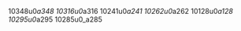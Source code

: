 1‌0‌3‌4‌8‌u‌0‌_‌a‌3‌4‌8
1‌0‌3‌1‌6‌u‌0‌_‌a‌3‌1‌6
1‌0‌2‌4‌1‌u‌0‌_‌a‌2‌4‌1
1‌0‌2‌6‌2‌u‌0‌_‌a‌2‌6‌2
1‌0‌1‌2‌8‌u‌0‌_‌a‌1‌2‌8
1‌0‌2‌9‌5‌u‌0‌_‌a‌2‌9‌5
1‌0‌2‌8‌5‌u‌0‌_‌a‌2‌8‌5
